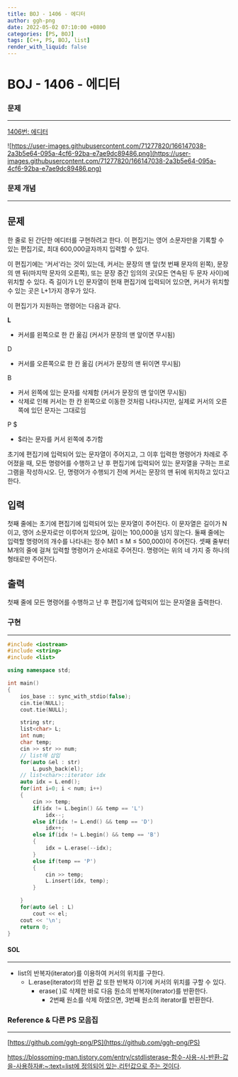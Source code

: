 ```yaml
---
title: BOJ - 1406 - 에디터
author: ggh-png
date: 2022-05-02 07:10:00 +0800
categories: [PS, BOJ]
tags: [C++, PS, BOJ, list]
render_with_liquid: false
---
```



# BOJ - 1406 - 에디터

### 문제

---

[1406번: 에디터](https://www.acmicpc.net/problem/1406)

![https://user-images.githubusercontent.com/71277820/166147038-2a3b5e64-095a-4cf6-92ba-e7ae9dc89486.png](https://user-images.githubusercontent.com/71277820/166147038-2a3b5e64-095a-4cf6-92ba-e7ae9dc89486.png)

### 문제 개념

---

## 문제

한 줄로 된 간단한 에디터를 구현하려고 한다. 이 편집기는 영어 소문자만을 기록할 수 있는 편집기로, 최대 600,000글자까지 입력할 수 있다.

이 편집기에는 '커서'라는 것이 있는데, 커서는 문장의 맨 앞(첫 번째 문자의 왼쪽), 문장의 맨 뒤(마지막 문자의 오른쪽), 또는 문장 중간 임의의 곳(모든 연속된 두 문자 사이)에 위치할 수 있다. 즉 길이가 L인 문자열이 현재 편집기에 입력되어 있으면, 커서가 위치할 수 있는 곳은 L+1가지 경우가 있다.

이 편집기가 지원하는 명령어는 다음과 같다.

**L** 

- 커서를 왼쪽으로 한 칸 옮김 (커서가 문장의 맨 앞이면 무시됨)

D

- 커서를 오른쪽으로 한 칸 옮김 (커서가 문장의 맨 뒤이면 무시됨)

B

- 커서 왼쪽에 있는 문자를 삭제함 (커서가 문장의 맨 앞이면 무시됨)
- 삭제로 인해 커서는 한 칸 왼쪽으로 이동한 것처럼 나타나지만, 실제로 커서의 오른쪽에 있던 문자는 그대로임

P $

- $라는 문자를 커서 왼쪽에 추가함

초기에 편집기에 입력되어 있는 문자열이 주어지고, 그 이후 입력한 명령어가 차례로 주어졌을 때, 모든 명령어를 수행하고 난 후 편집기에 입력되어 있는 문자열을 구하는 프로그램을 작성하시오. 단, 명령어가 수행되기 전에 커서는 문장의 맨 뒤에 위치하고 있다고 한다.

## 입력

첫째 줄에는 초기에 편집기에 입력되어 있는 문자열이 주어진다. 이 문자열은 길이가 N이고, 영어 소문자로만 이루어져 있으며, 길이는 100,000을 넘지 않는다. 둘째 줄에는 입력할 명령어의 개수를 나타내는 정수 M(1 ≤ M ≤ 500,000)이 주어진다. 셋째 줄부터 M개의 줄에 걸쳐 입력할 명령어가 순서대로 주어진다. 명령어는 위의 네 가지 중 하나의 형태로만 주어진다.

## 출력

첫째 줄에 모든 명령어를 수행하고 난 후 편집기에 입력되어 있는 문자열을 출력한다.

### 구현

---

```cpp
#include <iostream>
#include <string>
#include <list>

using namespace std; 

int main()
{
    ios_base :: sync_with_stdio(false); 
    cin.tie(NULL); 
    cout.tie(NULL);

    string str;
    list<char> L;
    int num;
    char temp;
    cin >> str >> num;
    // list에 삽입
    for(auto &el : str)
        L.push_back(el);
    // list<char>::iterator idx
    auto idx = L.end();
    for(int i=0; i < num; i++)
    {
        cin >> temp;
        if(idx != L.begin() && temp == 'L')
            idx--;
        else if(idx != L.end() && temp == 'D')
            idx++;
        else if(idx != L.begin() && temp == 'B')
        {
            idx = L.erase(--idx);  
        }
        else if(temp == 'P')
        {
            cin >> temp;
            L.insert(idx, temp);
        }

    }
    for(auto &el : L)
        cout << el;
    cout << '\n';
    return 0;
}
```

#### SOL

---

- list의 반복자(iterator)를 이용하여 커서의 위치를 구한다.
    - L.erase(iterator)의 반환 값 또한 반복자 이기에 커서의 위치를 구할 수 있다.
        - erase( )로 삭제한 바로 다음 원소의 반복자(iterator)를 반환한다.
            - 2번째 원소를 삭제 하였으면, 3번째 원소의 iterator를 반환한다.

### Reference & 다른 PS 모음집

---

[https://github.com/ggh-png/PS](https://github.com/ggh-png/PS)

[https://blossoming-man.tistory.com/entry/cstdlisterase-함수-사용-시-반환-값을-사용하자#:~:text=list에 정의되어 있는,리턴값으로 주는 것이다](https://blossoming-man.tistory.com/entry/cstdlisterase-%ED%95%A8%EC%88%98-%EC%82%AC%EC%9A%A9-%EC%8B%9C-%EB%B0%98%ED%99%98-%EA%B0%92%EC%9D%84-%EC%82%AC%EC%9A%A9%ED%95%98%EC%9E%90#:~:text=list%EC%97%90%20%EC%A0%95%EC%9D%98%EB%90%98%EC%96%B4%20%EC%9E%88%EB%8A%94,%EB%A6%AC%ED%84%B4%EA%B0%92%EC%9C%BC%EB%A1%9C%20%EC%A3%BC%EB%8A%94%20%EA%B2%83%EC%9D%B4%EB%8B%A4).